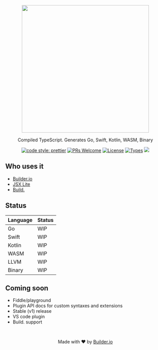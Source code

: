 <p align="center"><img width="400" src="https://cdn.builder.io/api/v1/image/assets%2FYJIGb4i01jvw0SRdL5Bt%2Fdbfc9a73d8994ed3bca67bf2095bb7b8"></p>

<p align="center">
  Compiled TypeScript. Generates Go, Swift, Kotlin, WASM, Binary
</p>

<p align="center">
  <a href="https://github.com/prettier/prettier"><img alt="code style: prettier" src="https://img.shields.io/badge/code_style-prettier-ff69b4.svg" /></a>
  <a href="https://github.com/BuilderIO/ts-lite/pulls"><img alt="PRs Welcome" src="https://img.shields.io/badge/PRs-welcome-brightgreen.svg" /></a>
  <a href="https://github.com/BuilderIO/ts-lite"><img alt="License" src="https://img.shields.io/github/license/BuilderIO/ts-lite" /></a>
  <a href="https://www.npmjs.com/package/@ts-lite/core"><img alt="Types" src="https://img.shields.io/npm/types/@ts-lite/core" /></a>
  <a href="https://www.npmjs.com/package/@ts-lite/core" rel="nofollow"><img src="https://img.shields.io/npm/v/@ts-lite/core.svg?sanitize=true"></a>
</p>

## Who uses it

- [Builder.io](https://github.com/builderio/builder)
- [JSX Lite](https://github.com/builderio/jsx-lite)
- [Build.](https://github.com/builderio/build.)

## Status

| Language | Status |
| -------- | ------ |
| Go       | WIP    |
| Swift    | WIP    |
| Kotlin   | WIP    |
| WASM     | WIP    |
| LLVM     | WIP    |
| Binary   | WIP    |

## Coming soon

- Fiddle/playground
- Plugin API docs for custom syntaxes and extensions
- Stable (v1) release
- VS code plugin
- Build. support

<br />
<p align="center">
  Made with ❤️ by <a target="_blank" href="https://www.builder.io/">Builder.io</a>
</p>
